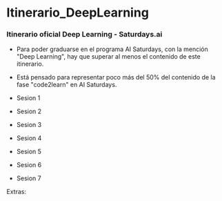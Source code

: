 # Itinerario_DeepLearning
### Itinerario oficial Deep Learning - Saturdays.ai

- Para poder graduarse en el programa AI Saturdays, con la mención "Deep Learning", hay que superar al menos el contenido de este itinerario.
- Está pensado para representar poco más del 50% del contenido de la fase "code2learn" en AI Saturdays.


- Sesion 1
- Sesion 2
- Sesion 3
- Sesion 4
- Sesion 5
- Sesion 6
- Sesion 7

Extras:
